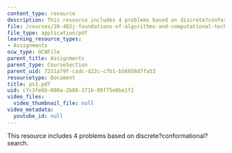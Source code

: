 ```yaml
---
content_type: resource
description: This resource includes 4 problems based on discrete?conformational?search.
file: /courses/20-482j-foundations-of-algorithms-and-computational-techniques-in-systems-biology-spring-2006/c7c3fe6b088a2b88371b89f75e0be1f2_ps1.pdf
file_type: application/pdf
learning_resource_types:
- Assignments
ocw_type: OCWFile
parent_title: Assignments
parent_type: CourseSection
parent_uid: 7251a79f-cadc-d22c-c7b1-b56858d7fa53
resourcetype: Document
title: ps1.pdf
uid: c7c3fe6b-088a-2b88-371b-89f75e0be1f2
video_files:
  video_thumbnail_file: null
video_metadata:
  youtube_id: null
---
```

This resource includes 4 problems based on discrete?conformational?search.

